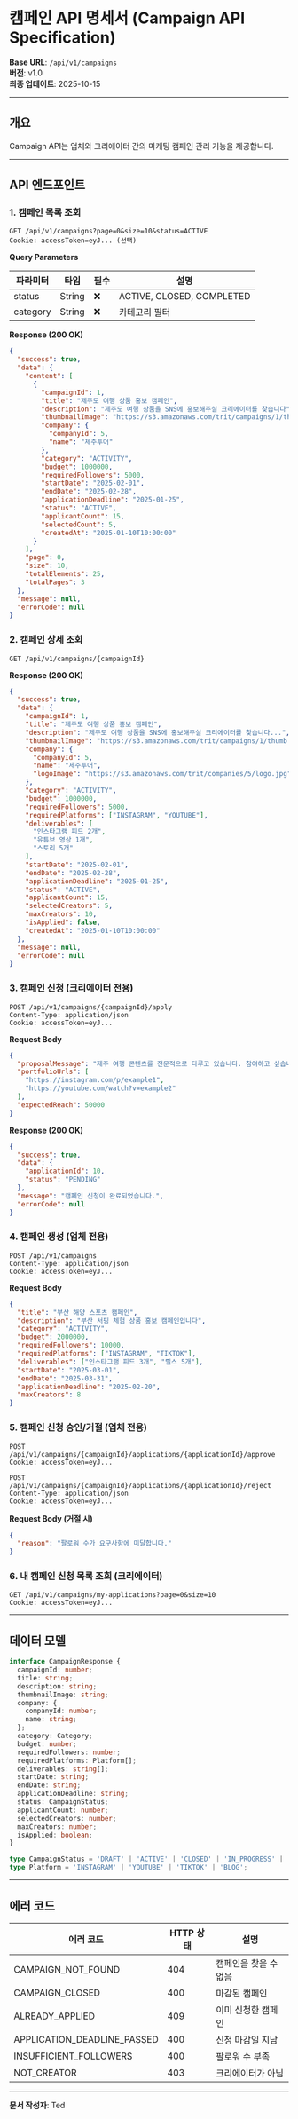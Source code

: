 # 캠페인 API 명세서 (Campaign API Specification)

**Base URL**: `/api/v1/campaigns`  
**버전**: v1.0  
**최종 업데이트**: 2025-10-15

---

## 개요

Campaign API는 업체와 크리에이터 간의 마케팅 캠페인 관리 기능을 제공합니다.

---

## API 엔드포인트

### 1. 캠페인 목록 조회

```http
GET /api/v1/campaigns?page=0&size=10&status=ACTIVE
Cookie: accessToken=eyJ... (선택)
```

**Query Parameters**

| 파라미터 | 타입 | 필수 | 설명 |
|---------|------|------|------|
| status | String | ❌ | ACTIVE, CLOSED, COMPLETED |
| category | String | ❌ | 카테고리 필터 |

**Response (200 OK)**

```json
{
  "success": true,
  "data": {
    "content": [
      {
        "campaignId": 1,
        "title": "제주도 여행 상품 홍보 캠페인",
        "description": "제주도 여행 상품을 SNS에 홍보해주실 크리에이터를 찾습니다",
        "thumbnailImage": "https://s3.amazonaws.com/trit/campaigns/1/thumb.jpg",
        "company": {
          "companyId": 5,
          "name": "제주투어"
        },
        "category": "ACTIVITY",
        "budget": 1000000,
        "requiredFollowers": 5000,
        "startDate": "2025-02-01",
        "endDate": "2025-02-28",
        "applicationDeadline": "2025-01-25",
        "status": "ACTIVE",
        "applicantCount": 15,
        "selectedCount": 5,
        "createdAt": "2025-01-10T10:00:00"
      }
    ],
    "page": 0,
    "size": 10,
    "totalElements": 25,
    "totalPages": 3
  },
  "message": null,
  "errorCode": null
}
```

### 2. 캠페인 상세 조회

```http
GET /api/v1/campaigns/{campaignId}
```

**Response (200 OK)**

```json
{
  "success": true,
  "data": {
    "campaignId": 1,
    "title": "제주도 여행 상품 홍보 캠페인",
    "description": "제주도 여행 상품을 SNS에 홍보해주실 크리에이터를 찾습니다...",
    "thumbnailImage": "https://s3.amazonaws.com/trit/campaigns/1/thumb.jpg",
    "company": {
      "companyId": 5,
      "name": "제주투어",
      "logoImage": "https://s3.amazonaws.com/trit/companies/5/logo.jpg"
    },
    "category": "ACTIVITY",
    "budget": 1000000,
    "requiredFollowers": 5000,
    "requiredPlatforms": ["INSTAGRAM", "YOUTUBE"],
    "deliverables": [
      "인스타그램 피드 2개",
      "유튜브 영상 1개",
      "스토리 5개"
    ],
    "startDate": "2025-02-01",
    "endDate": "2025-02-28",
    "applicationDeadline": "2025-01-25",
    "status": "ACTIVE",
    "applicantCount": 15,
    "selectedCreators": 5,
    "maxCreators": 10,
    "isApplied": false,
    "createdAt": "2025-01-10T10:00:00"
  },
  "message": null,
  "errorCode": null
}
```

### 3. 캠페인 신청 (크리에이터 전용)

```http
POST /api/v1/campaigns/{campaignId}/apply
Content-Type: application/json
Cookie: accessToken=eyJ...
```

**Request Body**

```json
{
  "proposalMessage": "제주 여행 콘텐츠를 전문적으로 다루고 있습니다. 참여하고 싶습니다!",
  "portfolioUrls": [
    "https://instagram.com/p/example1",
    "https://youtube.com/watch?v=example2"
  ],
  "expectedReach": 50000
}
```

**Response (200 OK)**

```json
{
  "success": true,
  "data": {
    "applicationId": 10,
    "status": "PENDING"
  },
  "message": "캠페인 신청이 완료되었습니다.",
  "errorCode": null
}
```

### 4. 캠페인 생성 (업체 전용)

```http
POST /api/v1/campaigns
Content-Type: application/json
Cookie: accessToken=eyJ...
```

**Request Body**

```json
{
  "title": "부산 해양 스포츠 캠페인",
  "description": "부산 서핑 체험 상품 홍보 캠페인입니다",
  "category": "ACTIVITY",
  "budget": 2000000,
  "requiredFollowers": 10000,
  "requiredPlatforms": ["INSTAGRAM", "TIKTOK"],
  "deliverables": ["인스타그램 피드 3개", "릴스 5개"],
  "startDate": "2025-03-01",
  "endDate": "2025-03-31",
  "applicationDeadline": "2025-02-20",
  "maxCreators": 8
}
```

### 5. 캠페인 신청 승인/거절 (업체 전용)

```http
POST /api/v1/campaigns/{campaignId}/applications/{applicationId}/approve
Cookie: accessToken=eyJ...
```

```http
POST /api/v1/campaigns/{campaignId}/applications/{applicationId}/reject
Content-Type: application/json
Cookie: accessToken=eyJ...
```

**Request Body (거절 시)**

```json
{
  "reason": "팔로워 수가 요구사항에 미달합니다."
}
```

### 6. 내 캠페인 신청 목록 조회 (크리에이터)

```http
GET /api/v1/campaigns/my-applications?page=0&size=10
Cookie: accessToken=eyJ...
```

---

## 데이터 모델

```typescript
interface CampaignResponse {
  campaignId: number;
  title: string;
  description: string;
  thumbnailImage: string;
  company: {
    companyId: number;
    name: string;
  };
  category: Category;
  budget: number;
  requiredFollowers: number;
  requiredPlatforms: Platform[];
  deliverables: string[];
  startDate: string;
  endDate: string;
  applicationDeadline: string;
  status: CampaignStatus;
  applicantCount: number;
  selectedCreators: number;
  maxCreators: number;
  isApplied: boolean;
}

type CampaignStatus = 'DRAFT' | 'ACTIVE' | 'CLOSED' | 'IN_PROGRESS' | 'COMPLETED';
type Platform = 'INSTAGRAM' | 'YOUTUBE' | 'TIKTOK' | 'BLOG';
```

---

## 에러 코드

| 에러 코드 | HTTP 상태 | 설명 |
|----------|----------|------|
| CAMPAIGN_NOT_FOUND | 404 | 캠페인을 찾을 수 없음 |
| CAMPAIGN_CLOSED | 400 | 마감된 캠페인 |
| ALREADY_APPLIED | 409 | 이미 신청한 캠페인 |
| APPLICATION_DEADLINE_PASSED | 400 | 신청 마감일 지남 |
| INSUFFICIENT_FOLLOWERS | 400 | 팔로워 수 부족 |
| NOT_CREATOR | 403 | 크리에이터가 아님 |

---

**문서 작성자**: Ted
